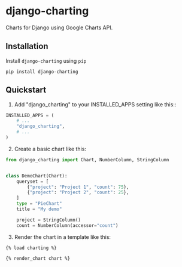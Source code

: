 # django-charting

Charts for Django using Google Charts API.

## Installation

Install `django-charting` using `pip`

```shell
pip install django-charting
```

## Quickstart

1. Add "django_charting" to your INSTALLED_APPS setting like this::

```python
INSTALLED_APPS = (
    # ...
    "django_charting",
    # ...
)
```

2. Create a basic chart like this:

```python
from django_charting import Chart, NumberColumn, StringColumn


class DemoChart(Chart):
    queryset = [
        {"project": "Project 1", "count": 75},
        {"project": "Project 2", "count": 25},
    ]
    type = "PieChart"
    title = "My demo"

    project = StringColumn()
    count = NumberColumn(accessor="count")
```


3. Render the chart in a template like this:

```
{% load charting %}

{% render_chart chart %}
```
